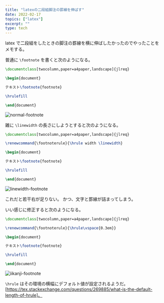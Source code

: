 ```yaml
---
title: "latexの二段組脚注の罫線を伸ばす"
date: 2022-02-17
topics: ["latex"]
excerpt: ""
type: tech
---
```


latex で二段組をしたときの脚注の罫線を横に伸ばしたかったのでやったことをメモする。

普通に `\footnote` を書くと次のようになる。

```latex
\documentclass[twocolumn,paper=a4paper,landscape]{jlreq}

\begin{document}

テキスト\footnote{footnote}

\hrulefill

\end{document}
```

![normal-footnote](https://i.gyazo.com/8049505c6e361d5079ad9b0d66c221a9.png)

雑に `\linewidth` の長さにしようとすると次のようになる。

```latex
\documentclass[twocolumn,paper=a4paper,landscape]{jlreq}

\renewcommand{\footnoterule}{\hrule width \linewidth}

\begin{document}

テキスト\footnote{footnote}

\hrulefill

\end{document}
```

![linewidth-footnote](https://i.gyazo.com/7e948ee33298cd83ee082dfa18afdda4.png)

これだと若干右が足りない。
かつ、文字と罫線が詰まってしまう。

いい感じに修正すると次のようになる。

```latex
\documentclass[twocolumn,paper=a4paper,landscape]{jlreq}

\renewcommand{\footnoterule}{\hrule\vspace{0.3em}}

\begin{document}

テキスト\footnote{footnote}

\hrulefill

\end{document}
```

![iikanji-footnote](https://i.gyazo.com/8f560757f189a354c0cf48c3929bb8a1.png)

`\hrule` はその環境の横幅にデフォルト値が設定されるようだ。[https://tex.stackexchange.com/questions/269885/what-is-the-default-length-of-hrule]。

